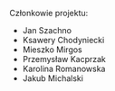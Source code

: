 Członkowie projektu:
- Jan Szachno
- Ksawery Chodyniecki
- Mieszko Mirgos
- Przemysław Kacprzak
- Karolina Romanowska
- Jakub Michalski
